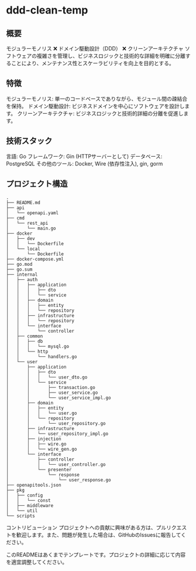 # ddd-clean-temp

## 概要
モジュラーモノリス ❌ ドメイン駆動設計（DDD） ❌ クリーンアーキテクチャ
ソフトウェアの複雑さを管理し、ビジネスロジックと技術的な詳細を明確に分離することにより、メンテナンス性とスケーラビリティを向上を目的とする。

## 特徴
モジュラーモノリス: 単一のコードベースでありながら、モジュール間の疎結合を保持。
ドメイン駆動設計: ビジネスドメインを中心にソフトウェアを設計します。
クリーンアーキテクチャ: ビジネスロジックと技術的詳細の分離を促進します。

## 技術スタック
言語: Go
フレームワーク: Gin (HTTPサーバーとして)
データベース: PostgreSQL
その他のツール: Docker, Wire (依存性注入), gin, gorm

## プロジェクト構造
```
.
├── README.md
├── api
│   └── openapi.yaml
├── cmd
│   └── rest_api
│       └── main.go
├── docker
│   ├── dev
│   │   └── Dockerfile
│   └── local
│       └── Dockerfile
├── docker-compose.yml
├── go.mod
├── go.sum
├── internal
│   ├── auth
│   │   ├── application
│   │   │   ├── dto
│   │   │   └── service
│   │   ├── domain
│   │   │   ├── entity
│   │   │   └── repository
│   │   ├── infrastructure
│   │   │   └── repository
│   │   └── interface
│   │       └── controller
│   ├── common
│   │   ├── db
│   │   │   └── mysql.go
│   │   └── http
│   │       └── handlers.go
│   └── user
│       ├── application
│       │   ├── dto
│       │   │   └── user_dto.go
│       │   └── service
│       │       ├── transaction.go
│       │       ├── user_service.go
│       │       └── user_service_impl.go
│       ├── domain
│       │   ├── entity
│       │   │   └── user.go
│       │   └── repository
│       │       └── user_repository.go
│       ├── infrastructure
│       │   └── user_repository_impl.go
│       ├── injection
│       │   ├── wire.go
│       │   └── wire_gen.go
│       └── interface
│           ├── controller
│           │   └── user_controller.go
│           └── presenter
│               └── response
│                   └── user_response.go
├── openapitools.json
├── pkg
│   ├── config
│   │   └── const
│   ├── middleware
│   └── util
└── scripts

```


コントリビューション
プロジェクトへの貢献に興味がある方は、プルリクエストを歓迎します。また、問題が発生した場合は、GitHubのIssuesに報告してください。

このREADMEはあくまでテンプレートです。プロジェクトの詳細に応じて内容を適宜調整してください。